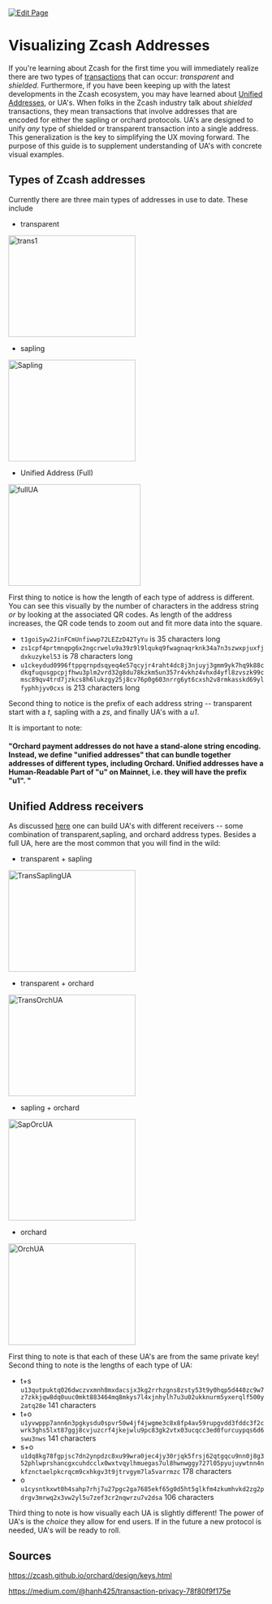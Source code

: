 <a href="https://github.com/zechub/zechub/edit/main/site/guides/Visualizing_Zcash_Addresses.md" target="_blank">
  <img src="https://img.shields.io/badge/Edit-blue" alt="Edit Page"/>
</a>


# Visualizing Zcash Addresses

If you're learning about Zcash for the first time you will immediately realize there are two types of [transactions](https://zechub.wiki/using-zcash/transactions) that can occur: *transparent* and *shielded*.
Furthermore, if you have been keeping up with the latest developments in the Zcash ecosystem, you may have learned about [Unified Addresses](https://electriccoin.co/blog/unified-addresses-in-zcash-explained/), or UA's.
When folks in the Zcash industry talk about *shielded* transactions, they mean transactions that involve addresses that are encoded for either the sapling or orchard protocols. 
UA's are designed to unify *any* type of shielded or transparent transaction into a single address. This generalization is the key to simplifying the UX moving forward. The purpose of this guide is to supplement understanding of UA's with concrete visual examples.

## Types of Zcash addresses

Currently there are three main types of addresses in use to date. These include

* transparent

<img src="https://user-images.githubusercontent.com/81990132/219261771-a9957ec3-2841-4073-9cfd-1db9d6356693.png" alt="trans1" width="250" height="200" />

* sapling

<img src="https://user-images.githubusercontent.com/81990132/219261784-1a617e70-f588-4eed-96bf-f0789d7af58a.png" alt="Sapling" width="250" height="200" />


* Unified Address (Full)

<img src="https://user-images.githubusercontent.com/81990132/219261794-bcc79db6-4dc6-4c6a-867b-3717b81e6b71.png" alt="fullUA" width="260" height="200" />


First thing to notice is how the length of each type of address is different. You can see this visually by the number of characters in the address string *or* by looking at the associated QR codes. As length of the address increases, the QR code tends to zoom out and fit more data into the square.

* `t1goiSyw2JinFCmUnfiwwp72LEZzD42TyYu` is 35 characters long
* `zs1cpf4prtmnqpg6x2ngcrwelu9a39z9l9lqukq9fwagnaqrknk34a7n3szwxpjuxfjdxkuzykel53` is 78 characters long
* `u1ckeydud0996ftppqrnpdsqyeq4e57qcyjr4raht4dc8j3njuyj3gmm9yk7hq9k88cdkqfuqusgpcpjfhwu3plm2vrd32g8du78kzkm5un357r4vkhz4vhxd4yfl8zvszk99cmsc89qv4trd7jzkcs8h6lukzgy25j8cv76p0g603nrrg6yt6cxsh2v8rmkasskd69ylfyphhjyv0cxs` is 213 characters long

Second thing to notice is the prefix of each address string -- transparent start with a *t*, sapling with a *zs*, and finally UA's with a *u1*.

It is important to note:

#### "Orchard payment addresses do not have a stand-alone string encoding. Instead, we define "unified addresses" that can bundle together addresses of different types, including Orchard. Unified addresses have a Human-Readable Part of "u" on Mainnet, i.e. they will have the prefix "u1". "

## Unified Address receivers

As discussed [here](https://medium.com/@hanh425/transaction-privacy-78f80f9f175e) one can build UA's with different receivers -- some combination of transparent,sapling, and orchard address types.
Besides a full UA, here are the most common that you will find in the wild:

* transparent + sapling

<img src="https://user-images.githubusercontent.com/81990132/219267475-38ad1419-0aac-4205-b18e-6873283f9d85.png" alt="TransSaplingUA" width="250" height="200" />

* transparent + orchard

<img src="https://user-images.githubusercontent.com/81990132/219267496-90db21ff-f4e1-4a50-8f2a-1a71d995652a.png" alt="TransOrchUA" width="250" height="200" />

* sapling + orchard

<img src="https://user-images.githubusercontent.com/81990132/219267520-6b731ec2-e911-4469-acc5-c39d4addcac2.png" alt="SapOrcUA" width="250" height="200" />

* orchard
  
<img src="https://user-images.githubusercontent.com/81990132/219267538-1a748fff-4034-4559-96ac-182723409b3a.png" alt="OrchUA" width="250" height="200" />

First thing to note is that each of these UA's are from the same private key! Second thing to note is the lengths of each type of UA:

* t+s `u13qutpuktq026dwczvxmnh8mxdacsjx3kg2rrhzgns8zsty53t9y0hqp5d440zc9w7z7zkkjqw8dq0uuc0mkt883464mq8mkys7l4xjnhylh7u3u02ukknurm5yxerqlf500y2atq28e` 141 characters
* t+o `u1yvwppp7ann6n3pgkysdu0spvr50w4jf4jwgme3c8x8fp4av59rupgvdd3fddc3f2cwrk3ghs5lxt87ggj8cvjuzcrf4jkejwlu9pc83gk2vtx03ucqcc3ed0furcuypqs6d6swu3nws` 141 characters
* s+o `u1dq8kg78fgpjsc7dn2ynpdzc8xu99wra0jec4jy30rjqk5frsj62qtgqcu9nn0j8g352phlwprshancgxcuhdcclx0wxtvqylhmuegas7ul8hwnwggy727l05pyujuywtnn4nkfznctaelpkcrqcm9cxhkgv3t9jtrvgym7la5varrmzc` 178 characters
* o   `u1cysntkxwt0h4sahp7rhj7u27pgc2ga7685ekf65g0d5ht5glkfm4zkumhvkd2zg2pdrgv3mrwq2x3vw2yl5u7zef3cr2nqwrzu7v2dsa` 106 characters

Third thing to note is how visually each UA is slightly different! The power of UA's is the *choice* they allow for end users. If in the future a new protocol is needed, UA's will be ready to roll.

## Sources

https://zcash.github.io/orchard/design/keys.html

https://medium.com/@hanh425/transaction-privacy-78f80f9f175e
